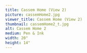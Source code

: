 ```yaml
---
title: Cassem Home (View 2)
picture: cassemHome2.jpg
viewer_title: Cassem Home (View 2)
thumbnail: cassemHome2_t.jpg
alt: Cassem Home 2
medium: Pen & Ink
width: 20"
height: 14"
---
```

